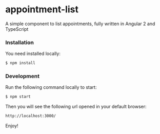 # appointment-list

A simple component to list appointments, fully written in Angular 2 and TypeScript

### Installation

You need installed locally:

```sh
$ npm install
```

### Development

Run the following command locally to start:

```sh
$ npm start
```

Then you will see the following url opened in your default browser:

```sh
http://localhost:3000/
```
Enjoy!